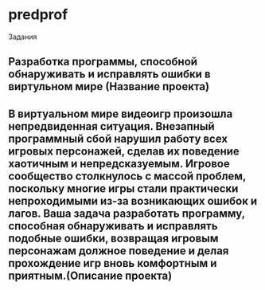 # predprof
Задания
## Разработка программы, способной обнаруживать и исправлять ошибки в виртульном мире (Название проекта)
## В виртуальном мире видеоигр произошла непредвиденная ситуация. Внезапный программный сбой нарушил работу всех игровых персонажей, сделав их поведение хаотичным и непредсказуемым. Игровое сообщество столкнулось с массой проблем, поскольку многие игры стали практически непроходимыми из-за возникающих ошибок и лагов. Ваша задача разработать программу, способная обнаруживать и исправлять подобные ошибки, возвращая игровым персонажам должное поведение и делая прохождение игр вновь комфортным и приятным.(Описание проекта)

